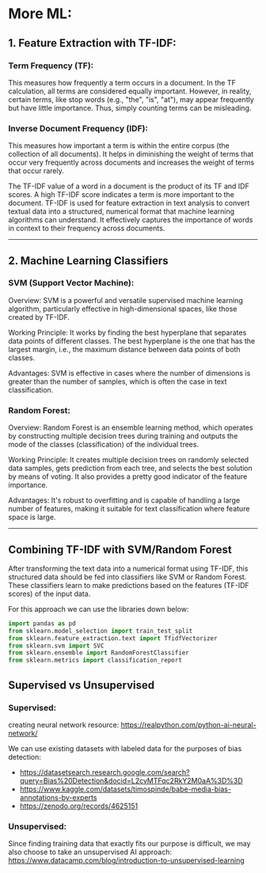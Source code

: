 # More ML:
## 1. Feature Extraction with TF-IDF:
### Term Frequency (TF): 
This measures how frequently a term occurs in a document. In the TF calculation, all terms are considered equally important. However, in reality, certain terms, like stop words (e.g., "the", "is", "at"), may appear frequently but have little importance. Thus, simply counting terms can be misleading.
### Inverse Document Frequency (IDF):
This measures how important a term is within the entire corpus (the collection of all documents). It helps in diminishing the weight of terms that occur very frequently across documents and increases the weight of terms that occur rarely.

The TF-IDF value of a word in a document is the product of its TF and IDF scores. A high TF-IDF score indicates a term is more important to the document. TF-IDF is used for feature extraction in text analysis to convert textual data into a structured, numerical format that machine learning algorithms can understand. It effectively captures the importance of words in context to their frequency across documents.
***
## 2. Machine Learning Classifiers
### SVM (Support Vector Machine):
Overview: SVM is a powerful and versatile supervised machine learning algorithm, particularly effective in high-dimensional spaces, like those created by TF-IDF.

Working Principle: It works by finding the best hyperplane that separates data points of different classes. The best hyperplane is the one that has the largest margin, i.e., the maximum distance between data points of both classes.

Advantages: SVM is effective in cases where the number of dimensions is greater than the number of samples, which is often the case in text classification.
### Random Forest:
Overview: Random Forest is an ensemble learning method, which operates by constructing multiple decision trees during training and outputs the mode of the classes (classification) of the individual trees.

Working Principle: It creates multiple decision trees on randomly selected data samples, gets prediction from each tree, and selects the best solution by means of voting. It also provides a pretty good indicator of the feature importance.

Advantages: It's robust to overfitting and is capable of handling a large number of features, making it suitable for text classification where feature space is large.
***
## Combining TF-IDF with SVM/Random Forest
After transforming the text data into a numerical format using TF-IDF, this structured data should be fed into classifiers like SVM or Random Forest. These classifiers learn to make predictions based on the features (TF-IDF scores) of the input data.

For this approach we can use the libraries down below:

```py
import pandas as pd
from sklearn.model_selection import train_test_split
from sklearn.feature_extraction.text import TfidfVectorizer
from sklearn.svm import SVC
from sklearn.ensemble import RandomForestClassifier
from sklearn.metrics import classification_report
```

## Supervised vs Unsupervised
### Supervised:
creating neural network resource: https://realpython.com/python-ai-neural-network/ 

We can use existing datasets with labeled data for the purposes of bias detection: 
- https://datasetsearch.research.google.com/search?query=Bias%20Detection&docid=L2cvMTFqc2RkY2M0aA%3D%3D
- https://www.kaggle.com/datasets/timospinde/babe-media-bias-annotations-by-experts
- https://zenodo.org/records/4625151


### Unsupervised:
Since finding training data that exactly fits our purpose is difficult, we may also choose to take an unsupervised AI approach: 
https://www.datacamp.com/blog/introduction-to-unsupervised-learning
